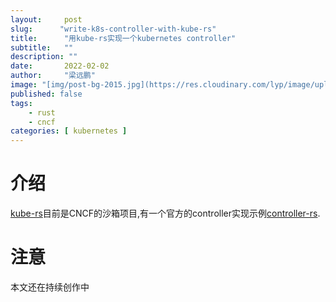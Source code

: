 ```yaml
---
layout:     post 
slug:      "write-k8s-controller-with-kube-rs"
title:      "用kube-rs实现一个kubernetes controller"
subtitle:   ""
description: ""
date:       2022-02-02
author:     "梁远鹏"
image: "[img/post-bg-2015.jpg](https://res.cloudinary.com/lyp/image/upload/v1581729516/hugo/blog.github.io/avian-beak-bird-blur-416117.jpg)"
published: false
tags:
    - rust 
    - cncf
categories: [ kubernetes ]
---
```


# 介绍  

[kube-rs](https://github.com/kube-rs/kube-rs)目前是CNCF的沙箱项目,有一个官方的controller实现示例[controller-rs](https://github.com/kube-rs/controller-rs).  

# 注意

本文还在持续创作中
